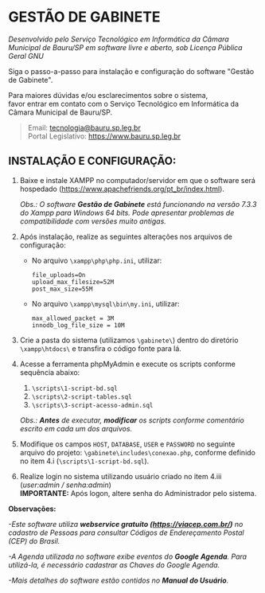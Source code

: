 # GESTÃO DE GABINETE

*Desenvolvido pelo Serviço Tecnológico em Informática da Câmara Municipal de Bauru/SP em software livre e aberto, sob Licença Pública Geral GNU*

Siga o passo-a-passo para instalação e configuração do software "Gestão de Gabinete".

Para  maiores  dúvidas  e/ou  esclarecimentos  sobre  o  sistema,  
favor  entrar  em contato  com  o Serviço  Tecnológico  em  Informática da Câmara  Municipal  de Bauru/SP. 

>Email: tecnologia@bauru.sp.leg.br  
>Portal Legislativo: https://www.bauru.sp.leg.br

## INSTALAÇÃO E CONFIGURAÇÃO:

1. Baixe e instale XAMPP no computador/servidor em que o software será hospedado
(https://www.apachefriends.org/pt_br/index.html).

    *Obs.: O software **Gestão de Gabinete** está funcionando na versão 7.3.3 do Xampp para Windows 64 bits. Pode apresentar problemas de compatibilidade com versões muito antigas.*

2. Após instalação, realize as seguintes alterações nos arquivos de configuração:
    - No arquivo `\xampp\php\php.ini`, utilizar:
    
        ```
        file_uploads=On
        upload_max_filesize=52M
        post_max_size=55M
        ```
    - No arquivo `\xampp\mysql\bin\my.ini`, utilizar:
    
        ```
        max_allowed_packet = 3M
        innodb_log_file_size = 10M
        ```
3. Crie a pasta do sistema (utilizamos `\gabinete\`) dentro do diretório `\xampp\htdocs\` e transfira o código fonte para lá.

4. Acesse a ferramenta phpMyAdmin e execute os scripts conforme sequência abaixo:
    1. `\scripts\1-script-bd.sql`
    2. `\scripts\2-script-tables.sql`
    3. `\scripts\3-script-acesso-admin.sql`
  
    *Obs.: **Antes** de executar, **modificar** os scripts conforme comentário escrito em cada um dos arquivos.*

5. Modifique os campos `HOST`, `DATABASE`, `USER` e `PASSWORD` no seguinte arquivo do projeto: `\gabinete\includes\conexao.php`, conforme definido no item 4.i (`\scripts\1-script-bd.sql`).

6. Realize login no sistema utilizando usuário criado no item 4.iii (*user:admin / senha:admin*)  
**IMPORTANTE:** Após logon, altere senha do Administrador pelo sistema.

**Observações:**

*-Este software utiliza **webservice gratuito (https://viacep.com.br/)** no cadastro de Pessoas para consultar Códigos de Endereçamento Postal (CEP) do Brasil.*

*-A Agenda utilizada no software exibe eventos do **Google Agenda**. Para utilizá-la, é necessário cadastrar as Chaves do Google Agenda.*

*-Mais detalhes do software estão contidos no **Manual do Usuário**.*
